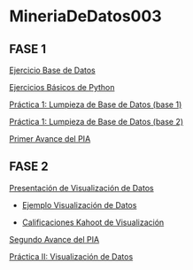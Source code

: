# MineriaDeDatos003
## FASE 1 
[Ejercicio Base de Datos](https://github.com/AranzaEsteban/Mineria-de-datos/blob/main/Ej1_BasesDatos_Equipo_1.pdf)

[Ejercicios Básicos de Python](https://github.com/Oscarcarg/MineriaDeDatos003/blob/main/Ej_Python_1941600.ipynb)

[Práctica 1: Lumpieza de Base de Datos (base 1)](https://github.com/AranzaEsteban/Mineria-de-datos/blob/main/Ej_Limpieza_01.ipynb)

[Práctica 1: Lumpieza de Base de Datos (base 2)](https://github.com/AranzaEsteban/Mineria-de-datos/blob/main/Ej_Limpieza(base2)_01.ipynb)

[Primer Avance del PIA](https://github.com/AranzaEsteban/Mineria-de-datos/blob/main/Avance_PIA_Equipo1%20(1).ipynb)

## FASE 2
[Presentación de Visualización de Datos](https://github.com/AranzaEsteban/Mineria-de-datos/blob/main/Presentación_Visualización_01.pdf)  

* [Ejemplo Visualización de Datos](https://github.com/Oscarcarg/MineriaDeDatos003/blob/main/Visualización.ipynb)

* [Calificaciones Kahoot de Visualización](https://github.com/AranzaEsteban/Mineria-de-datos/blob/main/Resultados%20kahoot%20visualización.pdf)

[Segundo Avance del PIA](https://github.com/AranzaEsteban/Mineria-de-datos/blob/main/AvancePIA_II_Grupo3_01.ipynb)

[Práctica II: Visualización de Datos](https://github.com/AranzaEsteban/Mineria-de-datos/blob/main/Visualización1%20.ipynb)

